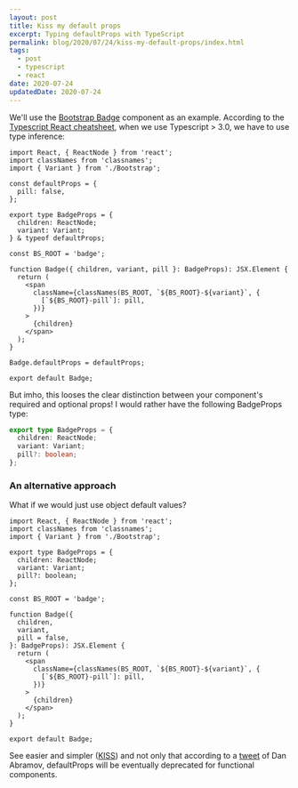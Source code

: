 ```yaml
---
layout: post
title: Kiss my default props
excerpt: Typing defaultProps with TypeScript
permalink: blog/2020/07/24/kiss-my-default-props/index.html
tags:
  - post
  - typescript
  - react
date: 2020-07-24
updatedDate: 2020-07-24
---
```


We'll use the [Bootstrap Badge](https://getbootstrap.com/docs/4.0/components/badge/) component as an example. According to the [Typescript React cheatsheet](https://react-typescript-cheatsheet.netlify.app/docs/basic/getting-started/default_props), when we use Typescript > 3.0, we have to use type inference:

```tsx
import React, { ReactNode } from 'react';
import classNames from 'classnames';
import { Variant } from './Bootstrap';

const defaultProps = {
  pill: false,
};

export type BadgeProps = {
  children: ReactNode;
  variant: Variant;
} & typeof defaultProps;

const BS_ROOT = 'badge';

function Badge({ children, variant, pill }: BadgeProps): JSX.Element {
  return (
    <span
      className={classNames(BS_ROOT, `${BS_ROOT}-${variant}`, {
        [`${BS_ROOT}-pill`]: pill,
      })}
    >
      {children}
    </span>
  );
}

Badge.defaultProps = defaultProps;

export default Badge;
```

But imho, this looses the clear distinction between your component's required and optional props! I would rather have the following BadgeProps type:

```ts
export type BadgeProps = {
  children: ReactNode;
  variant: Variant;
  pill?: boolean;
};
```

### An alternative approach

What if we would just use object default values?

```tsx
import React, { ReactNode } from 'react';
import classNames from 'classnames';
import { Variant } from './Bootstrap';

export type BadgeProps = {
  children: ReactNode;
  variant: Variant;
  pill?: boolean;
};

const BS_ROOT = 'badge';

function Badge({
  children,
  variant,
  pill = false,
}: BadgeProps): JSX.Element {
  return (
    <span
      className={classNames(BS_ROOT, `${BS_ROOT}-${variant}`, {
        [`${BS_ROOT}-pill`]: pill,
      })}
    >
      {children}
    </span>
  );
}

export default Badge;
```

See easier and simpler ([KISS](https://en.wikipedia.org/wiki/KISS_principle)) and not only that according to a [tweet](https://twitter.com/dan_abramov/status/1133878326358171650) of Dan Abramov, defaultProps will be eventually deprecated for functional components.
